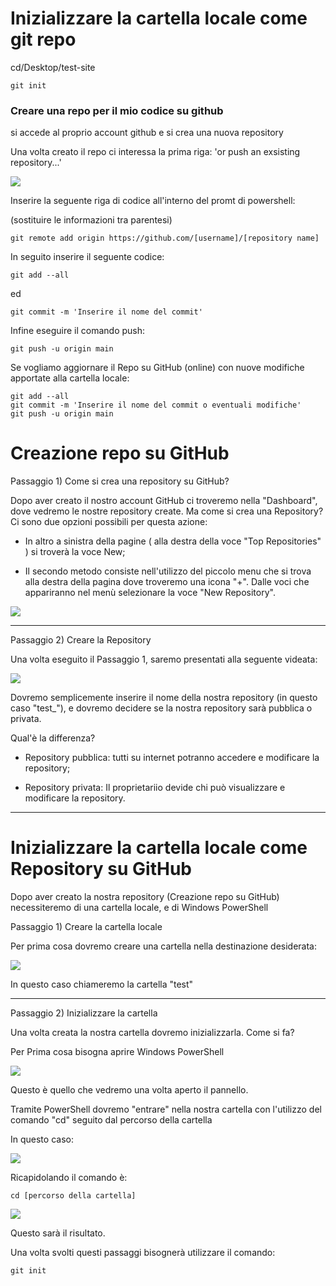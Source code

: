 # Inizializzare la cartella locale come git repo

cd/Desktop/test-site

```
git init
```

### Creare una repo per il mio codice su github

si accede al proprio account github e si crea una nuova repository

Una volta creato il repo ci interessa la prima riga: 'or push an exsisting repository...'

![](C:\Users\m.alliu.50671\AppData\Roaming\marktext\images\2024-03-21-11-25-51-image.png)

Inserire la seguente riga di codice all'interno del promt di powershell:

(sostituire le informazioni tra parentesi)

```
git remote add origin https://github.com/[username]/[repository name]
```

In seguito inserire il seguente codice:

```
git add --all
```

ed

```
git commit -m 'Inserire il nome del commit'
```

Infine eseguire il comando push:

```
git push -u origin main
```

Se vogliamo aggiornare il Repo su GitHub (online) con nuove modifiche apportate alla cartella locale: 

```
git add --all 
git commit -m 'Inserire il nome del commit o eventuali modifiche'
git push -u origin main
```

# Creazione repo su GitHub

Passaggio 1) Come si crea una repository su GitHub?

Dopo aver creato il nostro account GitHub ci troveremo nella "Dashboard", dove vedremo le nostre repository create. Ma come si crea una Repository? Ci sono due opzioni possibili per questa azione:

* In altro a sinistra della pagine ( alla destra della voce "Top Repositories" ) si troverà la voce New;

* Il secondo metodo consiste nell'utilizzo del piccolo menu che si trova alla destra della pagina dove troveremo una icona "+". Dalle voci che appariranno nel menù selezionare la voce "New Repository".

![](C:\Users\m.alliu.50671\AppData\Roaming\marktext\images\2024-03-21-11-44-04-image.png)

------------------------------------------------------------------------------------------------------------------------------

Passaggio 2) Creare la Repository

Una volta eseguito il Passaggio 1, saremo presentati alla seguente videata:

![](C:\Users\m.alliu.50671\AppData\Roaming\marktext\images\2024-03-21-11-49-39-image.png)

Dovremo semplicemente inserire il nome della nostra repository (in questo caso "test_"), e dovremo decidere se la nostra repository sarà pubblica o privata.

Qual'è la differenza?

- Repository pubblica: tutti su internet potranno accedere e modificare la repository;

- Repository privata: Il proprietariio devide chi può visualizzare e modificare la repository.

------------------------------------------------------------------------------------------------------------------------------

# Inizializzare la cartella locale come Repository su GitHub

Dopo aver creato la nostra repository (Creazione repo su GitHub) necessiteremo di una cartella locale, e di Windows PowerShell

Passaggio 1) Creare la cartella locale

Per prima cosa dovremo creare una cartella nella destinazione desiderata:

 ![](C:\Users\m.alliu.50671\AppData\Roaming\marktext\images\2024-03-21-12-01-41-image.png)

In questo caso chiameremo la cartella "test"

------------------------------------------------------------------------------------------------------------------------------

Passaggio 2) Inizializzare la cartella

Una volta creata la nostra cartella dovremo inizializzarla. Come si fa?

Per Prima cosa bisogna aprire Windows PowerShell

![](C:\Users\m.alliu.50671\AppData\Roaming\marktext\images\2024-03-21-12-04-15-image.png)

Questo è quello che vedremo una volta aperto il pannello.

Tramite PowerShell dovremo "entrare" nella nostra cartella con l'utilizzo del comando "cd" seguito dal percorso della cartella

In questo caso:

![](C:\Users\m.alliu.50671\AppData\Roaming\marktext\images\2024-03-21-12-06-44-image.png)

Ricapidolando il  comando è: 

```
cd [percorso della cartella]
```

![](C:\Users\m.alliu.50671\AppData\Roaming\marktext\images\2024-03-22-10-48-19-image.png)

Questo sarà il risultato.

Una volta svolti questi passaggi bisognerà utilizzare il comando:

```
git init
```
